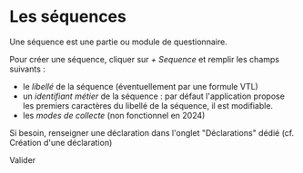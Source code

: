 # Les séquences

Une séquence est une partie ou module de questionnaire.

Pour créer une séquence, cliquer sur _+ Sequence_ et remplir les champs suivants :

- le _libellé_ de la séquence (éventuellement par une formule VTL)
- un _identifiant métier_ de la séquence : par défaut l'application propose les premiers caractères du libellé de la séquence, il est modifiable.
- les _modes de collecte_ (non fonctionnel en 2024)

Si besoin, renseigner une déclaration dans l'onglet "Déclarations" dédié (cf. Création d'une déclaration)

Valider
